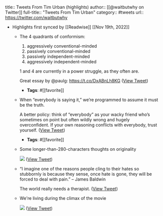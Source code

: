 title:: Tweets From Tim Urban (highlights)
author:: [[@waitbutwhy on Twitter]]
full-title:: "Tweets From Tim Urban"
category:: #tweets
url:: https://twitter.com/waitbutwhy

- Highlights first synced by [[Readwise]] [[Nov 19th, 2022]]
	- The 4 quadrants of conformism: 
	  
	  1) aggressively conventional-minded
	  2) passively conventional-minded
	  3) passively independent-minded
	  4) aggressively independent-minded
	  
	  1 and 4 are currently in a power struggle, as they often are. 
	  
	  Great essay by @paulg: https://t.co/DxABnLh8KG ([View Tweet](https://twitter.com/search?q=The%204%20quadrants%20of%20conformism%3A%20%20%201%29%20aggressively%20conventional-minded%202%29%20passively%20conventional-minded%203%29%20passively%20independent-minded%204%29%20aggressively%20independent-minded%20%201%20and%204%20are%20currently%20in%20a%20power%20struggle%2C%20as%20they%20often%20are.%20%20%20Great%20%20%28from%3A%40waitbutwhy%29))
		- **Tags**: #[[favorite]]
	- When “everybody is saying it,” we’re programmed to assume it must be the truth. 
	  
	  A better policy: think of “everybody” as your wacky friend who’s sometimes on point but often wildly wrong and hugely overconfident. If your own reasoning conflicts with everybody, trust yourself. ([View Tweet](https://twitter.com/waitbutwhy/status/1404054776971776007))
		- **Tags**: #[[favorite]]
	- Some longer-than-280-characters thoughts on originality 
	  
	  ![](https://pbs.twimg.com/media/FAZrZwrUcAcfDZD.png) ([View Tweet](https://twitter.com/waitbutwhy/status/1442958901779918849))
	- “I imagine one of the reasons people cling to their hates so stubbornly is because they sense, once hate is gone, they will be forced to deal with pain.” – James Baldwin
	  
	  The world really needs a therapist. ([View Tweet](https://twitter.com/waitbutwhy/status/1470611078757376002))
	- We're living during the climax of the movie 
	  
	  ![](https://pbs.twimg.com/media/FU7Z6QLWIAEb7wA.jpg) ([View Tweet](https://twitter.com/waitbutwhy/status/1535405746703290368))